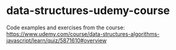 # data-structures-udemy-course

Code examples and exercises from the course: https://www.udemy.com/course/data-structures-algorithms-javascript/learn/quiz/5871610#overview